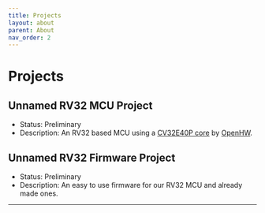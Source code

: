 ```yaml
---
title: Projects
layout: about
parent: About
nav_order: 2
---
```


# Projects

## Unnamed RV32 MCU Project
- Status: Preliminary
- Description: An RV32 based MCU using a [CV32E40P core](https://github.com/openhwgroup/cv32e40p) by [OpenHW](https://openhwfoundation.org/).

## Unnamed RV32 Firmware Project
- Status: Preliminary
- Description: An easy to use firmware for our RV32 MCU and already made ones.

----

[^1]: [It can take up to 10 minutes for changes to your site to publish after you push the changes to GitHub](https://docs.github.com/en/pages/setting-up-a-github-pages-site-with-jekyll/creating-a-github-pages-site-with-jekyll#creating-your-site).

[Just the Docs]: https://just-the-docs.github.io/just-the-docs/
[GitHub Pages]: https://docs.github.com/en/pages
[README]: https://github.com/just-the-docs/just-the-docs-template/blob/main/README.md
[Jekyll]: https://jekyllrb.com
[GitHub Pages / Actions workflow]: https://github.blog/changelog/2022-07-27-github-pages-custom-github-actions-workflows-beta/
[use this template]: https://github.com/just-the-docs/just-the-docs-template/generate
